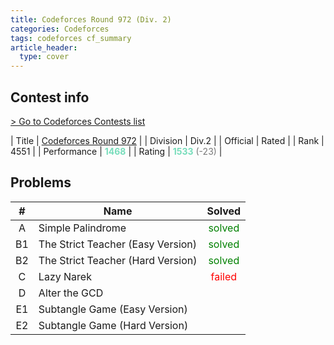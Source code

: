 ```yaml
---
title: Codeforces Round 972 (Div. 2)
categories: Codeforces
tags: codeforces cf_summary
article_header:
  type: cover
---
```

## Contest info

[> Go to Codeforces Contests list](../codeforces)

| Title | <a href="https://codeforces.com/contest/2005">Codeforces Round 972</a> |
| Division | Div.2 |
| Official | Rated |
| Rank | 4551 |
| Performance | <strong><span style="color:#77DDBB">1468</span></strong> |
| Rating | <strong><span style="color:#77DDBB">1533</span></strong>  <span style="color:#777777">(-23)</span> |

## Problems

| <strong>#</strong> | <strong>Name</strong> | <strong> Solved </strong> |
| :---: | --- | :---: |
| A | Simple Palindrome | <span style="color:green"> solved </span> |
| B1 | The Strict Teacher (Easy Version) | <span style="color:green"> solved </span> |
| B2 | The Strict Teacher (Hard Version) | <span style="color:green"> solved   </span> |
| C | Lazy Narek | <span style="color:red"> failed </span> |
| D | Alter the GCD | |
| E1 | Subtangle Game (Easy Version) | |
| E2 | Subtangle Game (Hard Version) | |

<!--more-->
